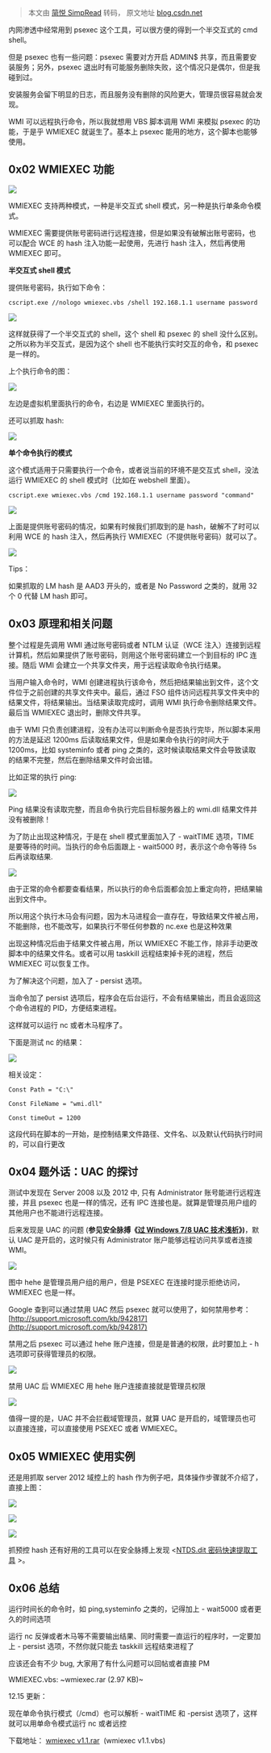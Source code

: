 > 本文由 [简悦 SimpRead](http://ksria.com/simpread/) 转码， 原文地址 [blog.csdn.net](https://blog.csdn.net/qq_27446553/article/details/46008473)

内网渗透中经常用到 psexec 这个工具，可以很方便的得到一个半交互式的 cmd shell。

但是 psexec 也有一些问题：psexec 需要对方开启 ADMIN$ 共享，而且需要安装服务；另外，psexec 退出时有可能服务删除失败，这个情况只是偶尔，但是我碰到过。

安装服务会留下明显的日志，而且服务没有删除的风险更大，管理员很容易就会发现。

WMI 可以远程执行命令，所以我就想用 VBS 脚本调用 WMI 来模拟 psexec 的功能，于是乎 WMIEXEC 就诞生了。基本上 psexec 能用的地方，这个脚本也能够使用。

**0x02 WMIEXEC 功能**
-------------------

[![](http://www.secpulse.com/wp-content/uploads/2015/05/cache-e3e8e7ce5f1f01e53130f2dcc0d38cff_1.jpg)](http://www.secpulse.com/wp-content/uploads/2015/05/cache-e3e8e7ce5f1f01e53130f2dcc0d38cff_1.jpg)

WMIEXEC 支持两种模式，一种是半交互式 shell 模式，另一种是执行单条命令模式。

WMIEXEC 需要提供账号密码进行远程连接，但是如果没有破解出账号密码，也可以配合 WCE 的 hash 注入功能一起使用，先进行 hash 注入，然后再使用 WMIEXEC 即可。

**半交互式 shell 模式**

提供账号密码，执行如下命令：

```
cscript.exe //nologo wmiexec.vbs /shell 192.168.1.1 username password
```

[![](http://www.secpulse.com/wp-content/uploads/2015/05/cache-b023950f07f917c0a887cae936cd8fb9_2.jpg)](http://www.secpulse.com/wp-content/uploads/2015/05/cache-b023950f07f917c0a887cae936cd8fb9_2.jpg)

这样就获得了一个半交互式的 shell，这个 shell 和 psexec 的 shell 没什么区别。之所以称为半交互式，是因为这个 shell 也不能执行实时交互的命令，和 psexec 是一样的。

上个执行命令的图：

[![](http://www.secpulse.com/wp-content/uploads/2015/05/cache-fb501cb1c58062d6e254d5da2ab50a69_3.jpg)](http://www.secpulse.com/wp-content/uploads/2015/05/cache-fb501cb1c58062d6e254d5da2ab50a69_3.jpg)

左边是虚拟机里面执行的命令，右边是 WMIEXEC 里面执行的。

还可以抓取 hash:

[![](http://www.secpulse.com/wp-content/uploads/2015/05/cache-80ceca561d03e132cacbfc470a3c9467_4.jpg)](http://www.secpulse.com/wp-content/uploads/2015/05/cache-80ceca561d03e132cacbfc470a3c9467_4.jpg)

**单个命令执行的模式**

这个模式适用于只需要执行一个命令，或者说当前的环境不是交互式 shell，没法运行 WMIEXEC 的 shell 模式时（比如在 webshell 里面）。

```
cscript.exe wmiexec.vbs /cmd 192.168.1.1 username password "command"
```

[![](http://www.secpulse.com/wp-content/uploads/2015/05/cache-d3c3b3bbd4c16f748e0023ed64a37586_5.jpg)](http://www.secpulse.com/wp-content/uploads/2015/05/cache-d3c3b3bbd4c16f748e0023ed64a37586_5.jpg)

上面是提供账号密码的情况，如果有时候我们抓取到的是 hash，破解不了时可以利用 WCE 的 hash 注入，然后再执行 WMIEXEC（不提供账号密码）就可以了。

[![](http://www.secpulse.com/wp-content/uploads/2015/05/cache-ac139612cc7033bc6a8e742c35f8c726_6.jpg)](http://www.secpulse.com/wp-content/uploads/2015/05/cache-ac139612cc7033bc6a8e742c35f8c726_6.jpg)

Tips：

如果抓取的 LM hash 是 AAD3 开头的，或者是 No Password 之类的，就用 32 个 0 代替 LM hash 即可。

**0x03 原理和相关问题**
----------------

整个过程是先调用 WMI 通过账号密码或者 NTLM 认证（WCE 注入）连接到远程计算机，然后如果提供了账号密码，则用这个账号密码建立一个到目标的 IPC 连接。随后 WMI 会建立一个共享文件夹，用于远程读取命令执行结果。

当用户输入命令时，WMI 创建进程执行该命令，然后把结果输出到文件，这个文件位于之前创建的共享文件夹中。最后，通过 FSO 组件访问远程共享文件夹中的结果文件，将结果输出。当结果读取完成时，调用 WMI 执行命令删除结果文件。最后当 WMIEXEC 退出时，删除文件共享。

由于 WMI 只负责创建进程，没有办法可以判断命令是否执行完毕，所以脚本采用的方法是延迟 1200ms 后读取结果文件，但是如果命令执行的时间大于 1200ms，比如 systeminfo 或者 ping 之类的，这时候读取结果文件会导致读取的结果不完整，然后在删除结果文件时会出错。

比如正常的执行 ping:

[![](http://www.secpulse.com/wp-content/uploads/2015/05/cache-9d82e887846ee247161aa7d5baa2b085_7.jpg)](http://www.secpulse.com/wp-content/uploads/2015/05/cache-9d82e887846ee247161aa7d5baa2b085_7.jpg)

Ping 结果没有读取完整，而且命令执行完后目标服务器上的 wmi.dll 结果文件并没有被删除！

为了防止出现这种情况，于是在 shell 模式里面加入了 - waitTIME 选项，TIME 是要等待的时间。当执行的命令后面跟上 - wait5000 时，表示这个命令等待 5s 后再读取结果.

![](http://www.secpulse.com/wp-content/uploads/2015/05/cache-3e9c26c65e1c19f7fc3f5f0b0b01ce00_8.jpg)

由于正常的命令都要查看结果，所以执行的命令后面都会加上重定向符，把结果输出到文件中。

所以用这个执行木马会有问题，因为木马进程会一直存在，导致结果文件被占用，不能删除，也不能改写，如果执行不带任何参数的 nc.exe 也是这种效果

出现这种情况后由于结果文件被占用，所以 WMIEXEC 不能工作，除非手动更改脚本中的结果文件名。或者可以用 taskkill 远程结束掉卡死的进程，然后 WMIEXEC 可以恢复工作。

为了解决这个问题，加入了 - persist 选项。

当命令加了 persist 选项后，程序会在后台运行，不会有结果输出，而且会返回这个命令进程的 PID，方便结束进程。

这样就可以运行 nc 或者木马程序了。

下面是测试 nc 的结果：

[![](http://www.secpulse.com/wp-content/uploads/2015/05/cache-a55b0ca878eb92459bbad46a86919c73_9.jpg)](http://www.secpulse.com/wp-content/uploads/2015/05/cache-a55b0ca878eb92459bbad46a86919c73_9.jpg)

相关设定：

```
Const Path = "C:\"

Const FileName = "wmi.dll"

Const timeOut = 1200
```

这段代码在脚本的一开始，是控制结果文件路径、文件名、以及默认代码执行时间的，可以自行更改

**0x04 题外话：UAC 的探讨**
--------------------

测试中发现在 Server 2008 以及 2012 中, 只有 Administrator 账号能进行远程连接，并且 psexec 也是一样的情况，还有 IPC 连接也是。就算是管理员用户组的其他用户也不能进行远程连接。

后来发现是 UAC 的问题 (**参见安全脉搏《[过 Windows 7/8 UAC 技术浅析](http://www.secpulse.com/archives/1561.html)》)**，默认 UAC 是开启的，这时候只有 Administrator 账户能够远程访问共享或者连接 WMI。

[![](http://www.secpulse.com/wp-content/uploads/2015/05/cache-eddd0e7318e8d95c82c05248d5420903_10.png)](http://www.secpulse.com/wp-content/uploads/2015/05/cache-eddd0e7318e8d95c82c05248d5420903_10.png)

图中 hehe 是管理员用户组的用户，但是 PSEXEC 在连接时提示拒绝访问，WMIEXEC 也是一样。

Google 查到可以通过禁用 UAC 然后 psexec 就可以使用了，如何禁用参考：[http://support.microsoft.com/kb/942817](http://support.microsoft.com/kb/942817)

禁用之后 psexec 可以通过 hehe 账户连接，但是是普通的权限，此时要加上 - h 选项即可获得管理员的权限。

[![](http://www.secpulse.com/wp-content/uploads/2015/05/cache-ea05a913cbb0f69d907c15064f6379e8_11.png)](http://www.secpulse.com/wp-content/uploads/2015/05/cache-ea05a913cbb0f69d907c15064f6379e8_11.png)

禁用 UAC 后 WMIEXEC 用 hehe 账户连接直接就是管理员权限

[![](http://www.secpulse.com/wp-content/uploads/2015/05/cache-30542e1c772d3435740e0f60f8cd9433_12.png)](http://www.secpulse.com/wp-content/uploads/2015/05/cache-30542e1c772d3435740e0f60f8cd9433_12.png)

值得一提的是，UAC 并不会拦截域管理员，就算 UAC 是开启的，域管理员也可以直接连接，可以直接使用 PSEXEC 或者 WMIEXEC。

**0x05 WMIEXEC 使用实例**
---------------------

还是用抓取 server 2012 域控上的 hash 作为例子吧，具体操作步骤就不介绍了，直接上图：

[![](http://www.secpulse.com/wp-content/uploads/2015/05/cache-9e91ac1f89dac745d134f50121a0c208_13.png)](http://www.secpulse.com/wp-content/uploads/2015/05/cache-9e91ac1f89dac745d134f50121a0c208_13.png)

[![](http://www.secpulse.com/wp-content/uploads/2015/05/cache-abb6bb15a0bad1092a37a2ef93a16998_14.png)](http://www.secpulse.com/wp-content/uploads/2015/05/cache-abb6bb15a0bad1092a37a2ef93a16998_14.png)

[![](http://www.secpulse.com/wp-content/uploads/2015/05/cache-652fe71227d9a6e29e556fa5eedd5f7b_15.png)](http://www.secpulse.com/wp-content/uploads/2015/05/cache-652fe71227d9a6e29e556fa5eedd5f7b_15.png)

抓预控 hash 还有好用的工具可以在安全脉搏上发现 <[NTDS.dit 密码快速提取工具](http://www.secpulse.com/archives/6301.html) >。

**0x06 总结**
-----------

运行时间长的命令时，如 ping,systeminfo 之类的，记得加上 - wait5000 或者更久的时间选项

运行 nc 反弹或者木马等不需要输出结果、同时需要一直运行的程序时，一定要加上 - persist 选项，不然你就只能去 taskkill 远程结束进程了

应该还会有不少 bug, 大家用了有什么问题可以回帖或者直接 PM

WMIEXEC.vbs: ~wmiexec.rar (2.97 KB)~

12.15 更新：

现在单命令执行模式（/cmd）也可以解析 - waitTIME 和 -persist 选项了，这样就可以用单命令模式运行 nc 或者远控

下载地址： [wmiexec v1.1.rar](http://www.secpulse.com/wp-content/uploads/2015/05/cache-a360611dc24d240989799c29c555e4b7_wmiexec-v1_1.rar)  (wmiexec v1.1.vbs)